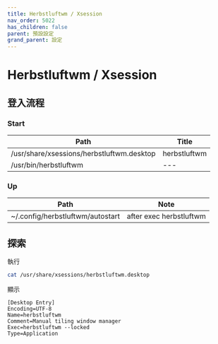 ```yaml
---
title: Herbstluftwm / Xsession
nav_order: 5022
has_children: false
parent: 預設設定
grand_parent: 設定
---
```



# Herbstluftwm / Xsession


## 登入流程

### Start

| Path | Title |
| --- | --- |
| /usr/share/xsessions/herbstluftwm.desktop | herbstluftwm |
| /usr/bin/herbstluftwm | --- |

### Up

| Path | Note |
| --- | --- |
| ~/.config/herbstluftwm/autostart | after exec herbstluftwm  |


## 探索

執行

``` sh
cat /usr/share/xsessions/herbstluftwm.desktop
```

顯示

```
[Desktop Entry]
Encoding=UTF-8
Name=herbstluftwm
Comment=Manual tiling window manager
Exec=herbstluftwm --locked
Type=Application
```
